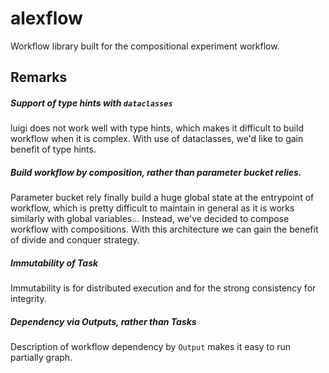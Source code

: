 # alexflow

Workflow library built for the compositional experiment workflow.

## Remarks

##### Support of type hints with `dataclasses`

luigi does not work well with type hints, which makes it difficult to build workflow when it is complex. With use of dataclasses, we'd like to gain benefit of type hints.

##### Build workflow by composition, rather than parameter bucket relies.

Parameter bucket rely finally build a huge global state at the entrypoint of workflow, which is pretty difficult to maintain in general as it is works similarly with global variables... Instead, we've decided to compose workflow with compositions. With this architecture we can gain the benefit of divide and conquer strategy.

##### Immutability of Task

Immutability is for distributed execution and for the strong consistency for integrity.

##### Dependency via Outputs, rather than Tasks

Description of workflow dependency by `Output` makes it easy to run partially graph.
